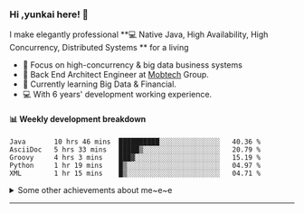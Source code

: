 ### Hi ,yunkai here! :wave: 

I make elegantly professional **💻 Native Java, High Availability, High Concurrency, Distributed Systems ** for a living

* 🧐   Focus on high-concurrency & big data business systems
* 💼   Back End Architect Engineer at [Mobtech](https://www.mob.com/) Group.
* 🌱   Currently learning Big Data & Financial.
* 💻   With 6 years' development working experience.

#### :bar_chart: Weekly development breakdown

<!--START_SECTION:waka-->
```text
Java       10 hrs 46 mins  ██████████░░░░░░░░░░░░░░░   40.36 % 
AsciiDoc   5 hrs 33 mins   █████▒░░░░░░░░░░░░░░░░░░░   20.79 % 
Groovy     4 hrs 3 mins    ███▓░░░░░░░░░░░░░░░░░░░░░   15.19 % 
Python     1 hr 19 mins    █▒░░░░░░░░░░░░░░░░░░░░░░░   04.97 % 
XML        1 hr 15 mins    █▒░░░░░░░░░░░░░░░░░░░░░░░   04.71 % 
```
<!--END_SECTION:waka-->

<details>
  <summary>Some other achievements about me~e~e</summary>
  <br>

* 👑   Some GitHub statistical reports:

<p align="center">
<img align="center" src="https://github-readme-stats.vercel.app/api/top-langs/?username=JanYunkai&hide_langs_below=1&theme=default&line_height=27&layout=compact" />
<img align="center" src="https://github-readme-stats.vercel.app/api?username=JanYunkai&show_icons=true&count_private=true&include_all_commits=true&line_height=21&layout=compact" alt="halfrost's Github Stats" />
<img align="center" src="https://github-profile-trophy.vercel.app/?username=JanYunkai&column=7" alt="JanYunkai's Github Trophy" />
</p>

</details>

---
